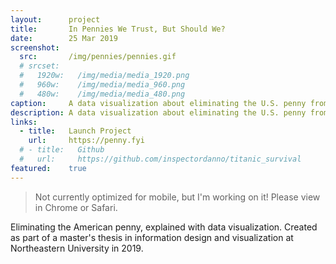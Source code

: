 ```yaml
---
layout:      project
title:       In Pennies We Trust, But Should We?
date:        25 Mar 2019
screenshot:
  src:       /img/pennies/pennies.gif
  # srcset:
  #   1920w:   /img/media/media_1920.png
  #   960w:    /img/media/media_960.png
  #   480w:    /img/media/media_480.png
caption:     A data visualization about eliminating the U.S. penny from circulation.
description: A data visualization about eliminating the U.S. penny from circulation.
links:
  - title:   Launch Project
    url:     https://penny.fyi
  # - title:   Github
  #   url:     https://github.com/inspectordanno/titanic_survival
featured:    true
---
```

>Not currently optimized for mobile, but I'm working on it!
>Please view in Chrome or Safari.

Eliminating the American penny, explained with data visualization. Created as part of a master's thesis in information design and visualization at Northeastern University in 2019.